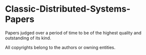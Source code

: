 # Classic-Distributed-Systems-Papers
Papers judged over a period of time to be of the highest quality and outstanding of its kind.

All copyrights belong to the authors or owning entities.
